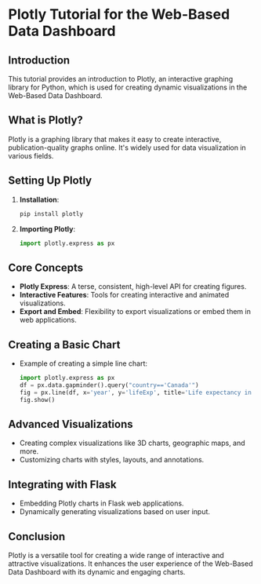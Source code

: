# Plotly Tutorial for the Web-Based Data Dashboard

## Introduction

This tutorial provides an introduction to Plotly, an interactive graphing library for Python, which is used for creating dynamic visualizations in the Web-Based Data Dashboard.

## What is Plotly?

Plotly is a graphing library that makes it easy to create interactive, publication-quality graphs online. It's widely used for data visualization in various fields.

## Setting Up Plotly

1. **Installation**:

   ```bash
   pip install plotly
   ```

2. **Importing Plotly**:

   ```python
   import plotly.express as px
   ```

## Core Concepts

- **Plotly Express**: A terse, consistent, high-level API for creating figures.
- **Interactive Features**: Tools for creating interactive and animated visualizations.
- **Export and Embed**: Flexibility to export visualizations or embed them in web applications.

## Creating a Basic Chart

- Example of creating a simple line chart:

  ```python
  import plotly.express as px
  df = px.data.gapminder().query("country=='Canada'")
  fig = px.line(df, x='year', y='lifeExp', title='Life expectancy in Canada')
  fig.show()
  ```

## Advanced Visualizations

- Creating complex visualizations like 3D charts, geographic maps, and more.
- Customizing charts with styles, layouts, and annotations.

## Integrating with Flask

- Embedding Plotly charts in Flask web applications.
- Dynamically generating visualizations based on user input.

## Conclusion

Plotly is a versatile tool for creating a wide range of interactive and attractive visualizations. It enhances the user experience of the Web-Based Data Dashboard with its dynamic and engaging charts.

